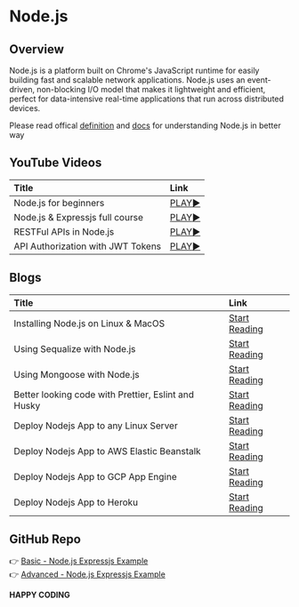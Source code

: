 # Node.js

## Overview

Node.js is a platform built on Chrome's JavaScript runtime for easily building fast and scalable network applications. Node.js uses an event-driven, non-blocking I/O model that makes it lightweight and efficient, perfect for data-intensive real-time applications that run across distributed devices.

Please read offical [definition](https://nodejs.org/en/about/) and [docs](https://nodejs.org/en/docs/) for understanding Node.js in better way



## YouTube Videos

| Title | Link | 
| :--- | :--- | 
| Node.js for beginners | [PLAY:arrow_forward:](https://youtu.be/TlB_eWDSMt4) |
| Node.js & Expressjs full course | [PLAY:arrow_forward:](https://youtu.be/Oe421EPjeBE) |
| RESTFul APIs in Node.js | [PLAY:arrow_forward:](https://youtu.be/pKd0Rpw7O48) |
| API Authorization with JWT Tokens | [PLAY:arrow_forward:](https://youtu.be/mbsmsi7l3r4) |



## Blogs

| Title | Link | 
| :--- | :--- | 
| Installing Node.js on Linux & MacOS | [Start Reading](https://gist.github.com/d2s/372b5943bce17b964a79) |
| Using Sequalize with Node.js | [Start Reading](https://www.digitalocean.com/community/tutorials/how-to-use-sequelize-with-node-js-and-mysql) |
| Using Mongoose with Node.js | [Start Reading](https://medium.com/techtalkers/using-mongodb-and-mongoose-to-develop-full-stack-apps-d8d4289a1068) |
| Better looking code with Prettier, Eslint and Husky | [Start Reading](https://dev.to/smetankajakub/how-to-integrate-husky-eslint-prettier-to-project-in-less-than-15-minutes-5gh) |
| Deploy Nodejs App to any Linux Server | [Start Reading](https://medium.com/@ipenywis/deploying-nodejs-application-to-server-full-guide-74d89f1cab9f) |
| Deploy Nodejs App to AWS Elastic Beanstalk | [Start Reading](https://medium.com/@tucksoncrypto/deploy-a-nodejs-application-on-aws-elastic-beanstalk-fe6eb07b61bd) |
| Deploy Nodejs App to GCP App Engine | [Start Reading](https://levelup.gitconnected.com/how-to-deploy-your-node-js-app-with-google-2cd3771d5b21) |
| Deploy Nodejs App to Heroku | [Start Reading](https://medium.com/geekculture/deploy-node-applications-on-heroku-a89ed51e0a34) |



## GitHub Repo 

:point_right: [Basic - Node.js Expressjs Example](https://github.com/sundowndev/express-api-example)<br/>
:point_right: [Advanced - Node.js Expressjs Example](https://github.com/Colt/YelpCamp)


**HAPPY CODING**
